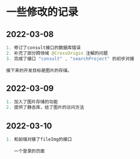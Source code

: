 # 一些修改的记录 
## 2022-03-08
```java
1. 修订了consult接口的数据库错误  
2. 补充了部分跨领域 @CrossOrigin 注解的问题 
3. 完成了接口 "consult" , "searchProject" 的初步对接
```
```
接下来的开发目标是图片的存储。
```
                   
## 2022-03-09
```java
1. 加入了图片存储的功能
2. 提供了静态库，给了图片的访问方法
```

## 2022-03-10
```java
1. 和前端对接了fileImg的接口
```
```
   一个登录的页面
```
